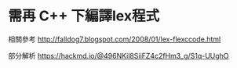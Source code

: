 
# 需再 C++ 下編譯lex程式

相關參考 http://falldog7.blogspot.com/2008/01/lex-flexccode.html

部分解析 https://hackmd.io/@496NKil8SiiFZ4c2fHm3_g/S1q-UUghO